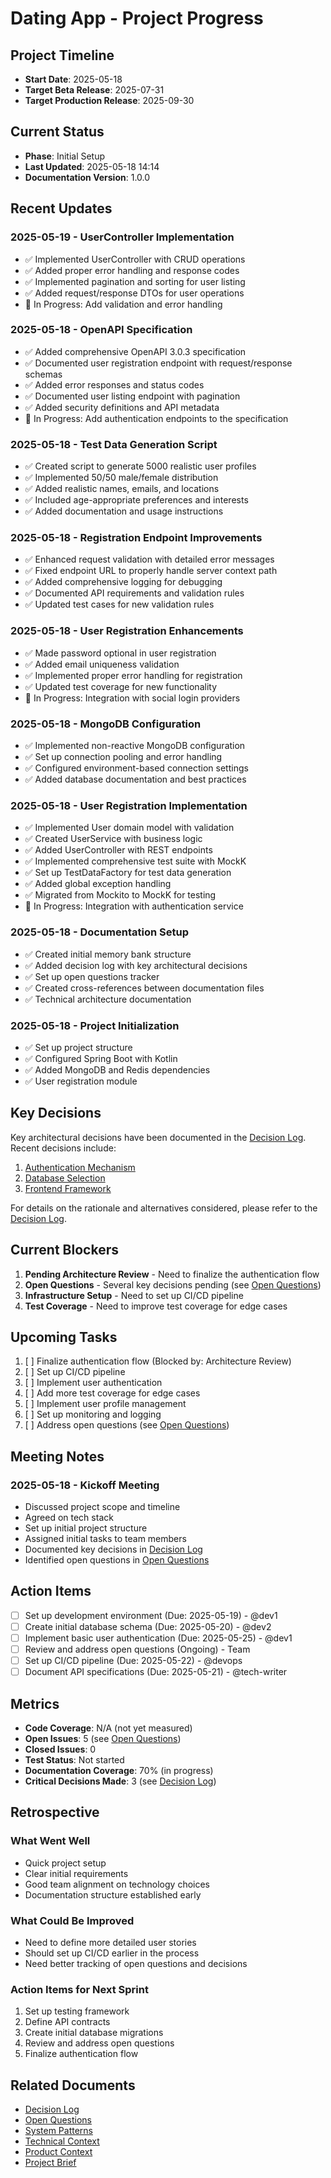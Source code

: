 # Dating App - Project Progress

## Project Timeline
- **Start Date**: 2025-05-18
- **Target Beta Release**: 2025-07-31
- **Target Production Release**: 2025-09-30

## Current Status
- **Phase**: Initial Setup
- **Last Updated**: 2025-05-18 14:14
- **Documentation Version**: 1.0.0

## Recent Updates

### 2025-05-19 - UserController Implementation
- ✅ Implemented UserController with CRUD operations
- ✅ Added proper error handling and response codes
- ✅ Implemented pagination and sorting for user listing
- ✅ Added request/response DTOs for user operations
- 🔄 In Progress: Add validation and error handling

### 2025-05-18 - OpenAPI Specification
- ✅ Added comprehensive OpenAPI 3.0.3 specification
- ✅ Documented user registration endpoint with request/response schemas
- ✅ Added error responses and status codes
- ✅ Documented user listing endpoint with pagination
- ✅ Added security definitions and API metadata
- 🔄 In Progress: Add authentication endpoints to the specification

### 2025-05-18 - Test Data Generation Script
- ✅ Created script to generate 5000 realistic user profiles
- ✅ Implemented 50/50 male/female distribution
- ✅ Added realistic names, emails, and locations
- ✅ Included age-appropriate preferences and interests
- ✅ Added documentation and usage instructions

### 2025-05-18 - Registration Endpoint Improvements
- ✅ Enhanced request validation with detailed error messages
- ✅ Fixed endpoint URL to properly handle server context path
- ✅ Added comprehensive logging for debugging
- ✅ Documented API requirements and validation rules
- ✅ Updated test cases for new validation rules

### 2025-05-18 - User Registration Enhancements
- ✅ Made password optional in user registration
- ✅ Added email uniqueness validation
- ✅ Implemented proper error handling for registration
- ✅ Updated test coverage for new functionality
- 🔄 In Progress: Integration with social login providers

### 2025-05-18 - MongoDB Configuration
- ✅ Implemented non-reactive MongoDB configuration
- ✅ Set up connection pooling and error handling
- ✅ Configured environment-based connection settings
- ✅ Added database documentation and best practices

### 2025-05-18 - User Registration Implementation
- ✅ Implemented User domain model with validation
- ✅ Created UserService with business logic
- ✅ Added UserController with REST endpoints
- ✅ Implemented comprehensive test suite with MockK
- ✅ Set up TestDataFactory for test data generation
- ✅ Added global exception handling
- ✅ Migrated from Mockito to MockK for testing
- 🔄 In Progress: Integration with authentication service

### 2025-05-18 - Documentation Setup
- ✅ Created initial memory bank structure
- ✅ Added decision log with key architectural decisions
- ✅ Set up open questions tracker
- ✅ Created cross-references between documentation files
- ✅ Technical architecture documentation

### 2025-05-18 - Project Initialization
- ✅ Set up project structure
- ✅ Configured Spring Boot with Kotlin
- ✅ Added MongoDB and Redis dependencies
- ✅ User registration module

## Key Decisions

Key architectural decisions have been documented in the [Decision Log](./decision-log.md). Recent decisions include:

1. [Authentication Mechanism](./decision-log.md#2025-05-18---authentication-mechanism)
2. [Database Selection](./decision-log.md#2025-05-18---database-selection)
3. [Frontend Framework](./decision-log.md#2025-05-18---frontend-framework)

For details on the rationale and alternatives considered, please refer to the [Decision Log](./decision-log.md).

## Current Blockers
1. **Pending Architecture Review** - Need to finalize the authentication flow
2. **Open Questions** - Several key decisions pending (see [Open Questions](./open-questions.md))
3. **Infrastructure Setup** - Need to set up CI/CD pipeline
4. **Test Coverage** - Need to improve test coverage for edge cases

## Upcoming Tasks
1. [ ] Finalize authentication flow (Blocked by: Architecture Review)
2. [ ] Set up CI/CD pipeline
3. [ ] Implement user authentication
4. [ ] Add more test coverage for edge cases
5. [ ] Implement user profile management
6. [ ] Set up monitoring and logging
7. [ ] Address open questions (see [Open Questions](./open-questions.md))

## Meeting Notes

### 2025-05-18 - Kickoff Meeting
- Discussed project scope and timeline
- Agreed on tech stack
- Set up initial project structure
- Assigned initial tasks to team members
- Documented key decisions in [Decision Log](./decision-log.md)
- Identified open questions in [Open Questions](./open-questions.md)

## Action Items
- [ ] Set up development environment (Due: 2025-05-19) - @dev1
- [ ] Create initial database schema (Due: 2025-05-20) - @dev2
- [ ] Implement basic user authentication (Due: 2025-05-25) - @dev1
- [ ] Review and address open questions (Ongoing) - Team
- [ ] Set up CI/CD pipeline (Due: 2025-05-22) - @devops
- [ ] Document API specifications (Due: 2025-05-21) - @tech-writer

## Metrics
- **Code Coverage**: N/A (not yet measured)
- **Open Issues**: 5 (see [Open Questions](./open-questions.md))
- **Closed Issues**: 0
- **Test Status**: Not started
- **Documentation Coverage**: 70% (in progress)
- **Critical Decisions Made**: 3 (see [Decision Log](./decision-log.md))

## Retrospective
### What Went Well
- Quick project setup
- Clear initial requirements
- Good team alignment on technology choices
- Documentation structure established early

### What Could Be Improved
- Need to define more detailed user stories
- Should set up CI/CD earlier in the process
- Need better tracking of open questions and decisions

### Action Items for Next Sprint
1. Set up testing framework
2. Define API contracts
3. Create initial database migrations
4. Review and address open questions
5. Finalize authentication flow

## Related Documents
- [Decision Log](./decision-log.md)
- [Open Questions](./open-questions.md)
- [System Patterns](./system-patterns.md)
- [Technical Context](./tech-context.md)
- [Product Context](./product-context.md)
- [Project Brief](./project-brief.md)
